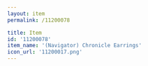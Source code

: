 ```yaml
---
layout: item
permalink: /11200078

title: Item
id: '11200078'
item_name: '(Navigator) Chronicle Earrings'
icon_url: '11200017.png'
---
```

